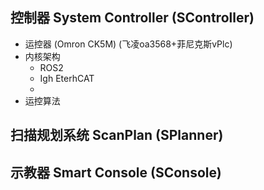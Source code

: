 
## 控制器   System Controller (SController)  

- 运控器 (Omron CK5M) (飞凌oa3568+菲尼克斯vPlc)
- 内核架构
	- ROS2 
	- Igh EterhCAT
	- 
- 运控算法

## 扫描规划系统 ScanPlan (SPlanner)
## 示教器 Smart Console (SConsole)

